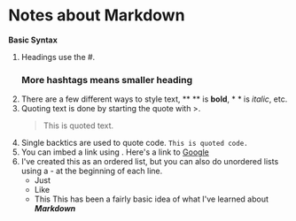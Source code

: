 # Notes about Markdown

**Basic Syntax**
1. Headings use the #. 
    ### More hashtags means smaller heading
1. There are a few different ways to style text, ** ** is **bold**, * * is *italic*, etc.
1. Quoting text is done by starting the quote with >. 
    > This is quoted text.
1. Single backtics are used to quote code. `This is quoted code.`
1. You can imbed a link using [](). Here's a link to [Google](https://www.google.com)
1. I've created this as an ordered list, but you can also do unordered lists using a - at the beginning of each line.
    - Just
    - Like
    - This
This has been a fairly basic idea of what I've learned about **_Markdown_**
